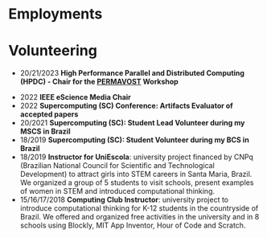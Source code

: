 # Employments


# Volunteering

* 20/21/2023 **High Performance Parallel and Distributed Computing (HPDC) - Chair for the  [PERMAVOST](https://permavost.github.io/2021.html) Workshop**
- 2022       **IEEE eScience Media Chair**
- 2022       **Supercomputing (SC) Conference: Artifacts Evaluator of accepted papers**
- 20/2021    **Supercomputing (SC): Student Lead Volunteer during my MSCS in Brazil**
- 18/2019    **Supercomputing (SC): Student Volunteer during my BCS in Brazil**
- 18/2019    **Instructor for UniEscola**: university project financed by CNPq (Brazilian National Council for Scientific and Technological Development) to attract girls into STEM careers in Santa Maria, Brazil. We organized a group of 5 students to visit schools, present examples of women in STEM and introduced computational thinking. 
- 15/16/17/2018 **Computing Club Instructor**: university project to introduce computational thinking for K-12 students in the countryside of Brazil. We offered and organized free activities in the university and in 8 schools using Blockly, MIT App Inventor, Hour of Code and Scratch.
